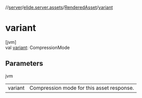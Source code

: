 //[server](../../../index.md)/[elide.server.assets](../index.md)/[RenderedAsset](index.md)/[variant](variant.md)

# variant

[jvm]\
val [variant](variant.md): CompressionMode

## Parameters

jvm

| | |
|---|---|
| variant | Compression mode for this asset response. |
